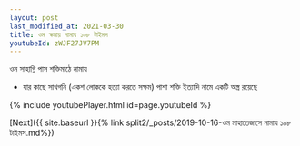 ```yaml
---
layout: post
last_modified_at: 2021-03-30
title: ওম ক্ষমায় নামায ১০৮ টাইমস
youtubeId: zWJF27JV7PM
---
```

 
 
 ওম সাহাগ্নি পাস শক্তিমাঠে নামায  
 
 -  যার কাছে সাথগনি (একশ লোককে হত্যা করতে সক্ষম) পাশা শক্তি ইত্যাদি নামে একটি অস্ত্র রয়েছে 
 
  
 
  
 
 
 
 
 
 


{% include youtubePlayer.html id=page.youtubeId %}
 
[Next]({{ site.baseurl }}{% link  split2/_posts/2019-10-16-ওম মাহাতেজাসে নামায ১০৮ টাইমস.md%})
 
